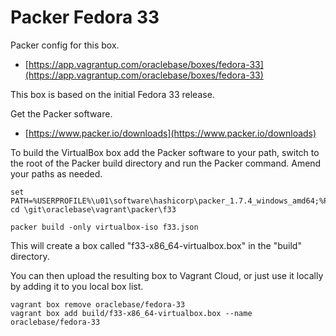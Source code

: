 # Packer Fedora 33

Packer config for this box.

* [https://app.vagrantup.com/oraclebase/boxes/fedora-33](https://app.vagrantup.com/oraclebase/boxes/fedora-33)

This box is based on the initial Fedora 33 release.

Get the Packer software.

* [https://www.packer.io/downloads](https://www.packer.io/downloads)

To build the VirtualBox box add the Packer software to your path, switch to the root of the Packer build directory and run the Packer command. Amend your paths as needed.

```
set PATH=%USERPROFILE%\u01\software\hashicorp\packer_1.7.4_windows_amd64;%PATH%
cd \git\oraclebase\vagrant\packer\f33

packer build -only virtualbox-iso f33.json
```

This will create a box called "f33-x86_64-virtualbox.box" in the "build" directory.

You can then upload the resulting box to Vagrant Cloud, or just use it locally by adding it to you local box list.

```
vagrant box remove oraclebase/fedora-33
vagrant box add build/f33-x86_64-virtualbox.box --name oraclebase/fedora-33
```
